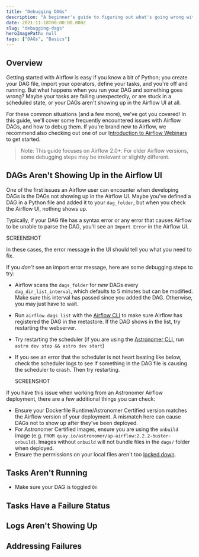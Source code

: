```yaml
---
title: "Debugging DAGs"
description: "A beginner's guide to figuring out what's going wrong with your Airflow DAGs"
date: 2021-11-18T00:00:00.000Z
slug: "debugging-dags"
heroImagePath: null
tags: ["DAGs", "Basics"]
---
```


## Overview

Getting started with Airflow is easy if you know a bit of Python; you create your DAG file, import your operators, define your tasks, and you're off and running. But what happens when you run your DAG and something goes wrong? Maybe your tasks are failing unexpectedly, or are stuck in a scheduled state, or your DAGs aren't showing up in the Airflow UI at all. 

For these common situations (and a few more), we've got you covered! In this guide, we'll cover some frequently encountered issues with Airflow DAGs, and how to debug them. If you're brand new to Airflow, we recommend also checking out one of our I[ntroduction to Airflow Webinars](https://www.astronomer.io/events/webinars/intro-to-data-orchestration-with-airflow) to get started.

> Note: This guide focuses on Airflow 2.0+. For older Airflow versions, some debugging steps may be irrelevant or slightly different. 

## DAGs Aren't Showing Up in the Airflow UI

One of the first issues an Airflow user can encounter when developing DAGs is the DAGs not showing up in the Airflow UI. Maybe you've defined a DAG in a Python file and added it to your `dag_folder`, but when you check the Airflow UI, nothing shows up. 

Typically, if your DAG file has a syntax error or any error that causes Airflow to be unable to parse the DAG, you'll see an `Import Error` in the Airflow UI. 

SCREENSHOT

In these cases, the error message in the UI should tell you what you need to fix. 

If you *don't* see an import error message, here are some debugging steps to try:

- Airflow scans the `dags_folder` for *new* DAGs every `dag_dir_list_interval`, which defaults to 5 minutes but can be modified. Make sure this interval has passed since you added the DAG. Otherwise, you may just have to wait.
- Run `airflow dags list` with the [Airflow CLI](https://airflow.apache.org/docs/apache-airflow/stable/usage-cli.html) to make sure Airflow has registered the DAG in the metastore. If the DAG shows in the list, try restarting the webserver.
- Try restarting the scheduler (if you are using the [Astronomer CLI](https://www.astronomer.io/docs/cloud/stable/develop/cli-quickstart), run `astro dev stop && astro dev start`)
- If you see an error that the scheduler is not heart beating like below, check the scheduler logs to see if something in the DAG file is causing the scheduler to crash. Then try restarting.

    SCREENSHOT

If you have this issue when working from an Astronomer Airflow deployment, there are a few additional things you can check:

- Ensure your Dockerfile Runtime/Astronomer Certified version matches the Airflow version of your deployment. A mismatch here can cause DAGs not to show up after they've been deployed.
- For Astronomer Certified images, ensure you are using the `onbuild` image (e.g. `FROM quay.io/astronomer/ap-airflow:2.2.2-buster-onbuild`). Images without `onbuild` will not bundle files in the `dags/` folder when deployed.
- Ensure the permissions on your local files aren't too [locked down](https://forum.astronomer.io/t/dags-arent-showing-up-in-my-astronomer-deployment-but-i-see-them-locally/146). 

## Tasks Aren't Running

- Make sure your DAG is toggled `On`

## Tasks Have a Failure Status

## Logs Aren't Showing Up

## Addressing Failures
